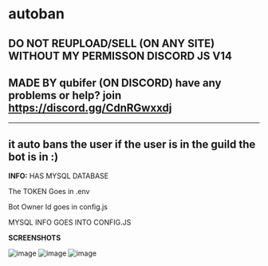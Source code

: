 # autoban
**DO NOT REUPLOAD/SELL (ON ANY SITE) WITHOUT MY PERMISSON**
DISCORD JS V14
----

**MADE BY qubifer (ON DISCORD)**
have any problems or help? join  https://discord.gg/CdnRGwxxdj
----

----
it auto bans the user if the user is in the guild the bot is in :)
----

**INFO:**
HAS MYSQL DATABASE

The TOKEN Goes in .env

Bot Owner Id goes in config.js

MYSQL INFO GOES INTO CONFIG.JS

**SCREENSHOTS**

![image](https://github.com/qubifer/autoban/assets/148722588/42f72e53-2879-4c29-8d70-adde3ea22ba9)
![image](https://github.com/qubifer/autoban/assets/148722588/13855bc3-2a07-4183-8bc8-e55945794208)
![image](https://github.com/qubifer/autoban/assets/148722588/02cbdcbf-009c-4aa8-8bb1-a6f7c8d105ac)

